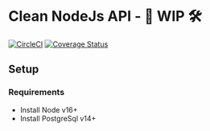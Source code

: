 # Clean NodeJs API - 🚧 WIP 🛠

[![CircleCI](https://circleci.com/gh/luizclr/clean-node-api/tree/master.svg?style=shield)](https://circleci.com/gh/luizclr/clean-node-api/tree/master) [![Coverage Status](https://coveralls.io/repos/github/luizclr/clean-node-api/badge.svg?branch=master)](https://coveralls.io/github/luizclr/clean-node-api?branch=master)

## Setup

### Requirements

- Install Node v16+
- Install PostgreSql v14+
